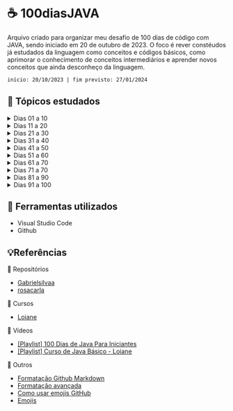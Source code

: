 # ☕ 100diasJAVA

Arquivo criado para organizar meu desafio de 100 dias de código com JAVA, sendo iniciado em 20 de outubro de 2023.
O foco é rever constéudos já estudados da linguagem como conceitos e códigos básicos, como aprimorar o conhecimento de conceitos intermediários e aprender novos conceitos que ainda desconheço da linguagem.
```diff
início: 20/10/2023 | fim previsto: 27/01/2024
```

## 📌 Tópicos estudados

<details>

<summary>Dias 01 a 10</summary>

###### Dia 01 

- Planejamento dos estudos gerais e, especificações dos dias 01 a 10.
- Reorganização do repositório.
- Revisão das aulas de 01 a 04 do curso da [Loiane](https://loiane.training/curso/java-basico) sobre conceitos e instalação do framework.


###### Dia 02
- Revisão da aula de 05 do curso da [Loiane](https://loiane.training/curso/java-basico).

###### Dia 03
- Revisão da aula de 06 do curso da [Loiane](https://loiane.training/curso/java-basico)
- Alteração do repositório e alteração do nome pra colocar todo o conteúdo do desafio no mesmo repositório.

###### Dia 04
- Revisão de conceitos para prova de aptidão técnica de processo seletivo para um curso.

###### Dia 05

###### Dia 06

###### Dia 07

###### Dia 08

###### Dia 09

###### Dia 10

🏆 Resumo dos dias 01 a 10: 
</details>

<details>

<summary>Dias 11 a 20</summary>

11.
12.
13.
14.
15.
16.
17.
18.
19.
20.
🏆 Resumo dos dias 11 a 20: 
</details>
<details>

<summary>Dias 21 a 30</summary>

20.
21.
22.
23.
24.
25.
26.
27.
28.
29.
30.
🏆 Resumo dos dias 21 a 30: 
</details>
<details>

<summary>Dias 31 a 40</summary>

31.
32.
33.
34.
35.
36.
37.
38.
39.
40.
🏆 Resumo dos dias 31 a 40: 
</details>
<details>

<summary>Dias 41 a 50</summary>

41.
42.
43.
44.
45.
46.
47.
48.
49.
40.
🏆 Resumo dos dias 41 a 50: 
</details>
<details>

<summary>Dias 51 a 60</summary>

51.
52.
53.
54.
55.
56.
57.
58.
59.
60.
🏆 Resumo dos dias 51 a 60: 
</details>
<details>

<summary>Dias 61 a 70</summary>

61.
62.
63.
64.
65.
66.
67.
68.
69.
70.
🏆 Resumo dos dias 61 a 70: 
</details>
<details>

<summary>Dias 71 a 70</summary>

71.
72.
73.
74.
75.
76.
77.
78.
79.
80.
🏆 Resumo dos dias 71 a 80: 
</details>
<details>

<summary>Dias 81 a 90</summary>

81.
82.
83.
84.
85.
86.
87.
88.
89.
90.
🏆 Resumo dos dias 81 a 90: 
</details>
<details>

<summary>Dias 91 a 100</summary>

91.
92.
93.
94.
95.
96.
97.
98.
99.
100.
🏆 Resumo dos dias 91 a 100: 
</details>

## 🎯 Ferramentas utilizados
- Visual Studio Code
- Github

## 💡Referências

📂 Repositórios

- [Gabrielsilvaa](https://github.com/Gabrielsilvaa/100-Dias-de-Java-para-iniciantes-)
- [rosacarla](https://github.com/rosacarla/100-days-of-code-challenge-Java)

📄 Cursos
- [Loiane](https://loiane.training)


🎥 Vídeos
- [[Playlist] 100 Dias de Java Para Iniciantes](https://www.youtube.com/playlist?list=PL2e_bCYJql2cn0S-fXTBoOMeP_ymSwDDD)
- [[Playlist] Curso de Java Básico - Loiane](https://www.youtube.com/playlist?list=PLGxZ4Rq3BOBq0KXHsp5J3PxyFaBIXVs3r)

📍 Outros
- [Formatação Github Markdown](https://docs.github.com/pt/get-started/writing-on-github/getting-started-with-writing-and-formatting-on-github/basic-writing-and-formatting-syntax#further-reading)
- [Formatação avançada](https://docs.github.com/pt/get-started/writing-on-github/working-with-advanced-formatting)
- [Como usar emojis GitHub](https://github.com/StylishThemes/GitHub-Custom-Emojis)
- [Emojis](https://gist.github.com/rxaviers/7360908)